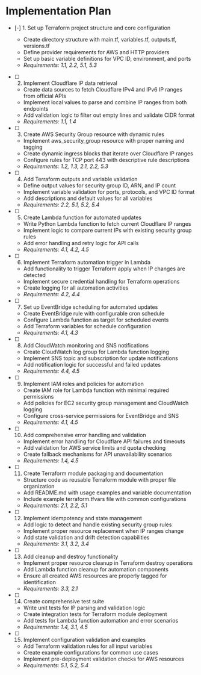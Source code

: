 # Implementation Plan

- [-] 1. Set up Terraform project structure and core configuration

  - Create directory structure with main.tf, variables.tf, outputs.tf, versions.tf
  - Define provider requirements for AWS and HTTP providers
  - Set up basic variable definitions for VPC ID, environment, and ports
  - _Requirements: 1.1, 2.2, 5.1, 5.3_

- [ ] 2. Implement Cloudflare IP data retrieval

  - Create data sources to fetch Cloudflare IPv4 and IPv6 IP ranges from official APIs
  - Implement local values to parse and combine IP ranges from both endpoints
  - Add validation logic to filter out empty lines and validate CIDR format
  - _Requirements: 1.1, 1.4_

- [ ] 3. Create AWS Security Group resource with dynamic rules

  - Implement aws_security_group resource with proper naming and tagging
  - Create dynamic ingress blocks that iterate over Cloudflare IP ranges
  - Configure rules for TCP port 443 with descriptive rule descriptions
  - _Requirements: 1.2, 1.3, 2.1, 2.2, 5.3_

- [ ] 4. Add Terraform outputs and variable validation

  - Define output values for security group ID, ARN, and IP count
  - Implement variable validation for ports, protocols, and VPC ID format
  - Add descriptions and default values for all variables
  - _Requirements: 2.2, 5.1, 5.2, 5.4_

- [ ] 5. Create Lambda function for automated updates

  - Write Python Lambda function to fetch current Cloudflare IP ranges
  - Implement logic to compare current IPs with existing security group rules
  - Add error handling and retry logic for API calls
  - _Requirements: 4.1, 4.2, 4.5_

- [ ] 6. Implement Terraform automation trigger in Lambda

  - Add functionality to trigger Terraform apply when IP changes are detected
  - Implement secure credential handling for Terraform operations
  - Create logging for all automation activities
  - _Requirements: 4.2, 4.4_

- [ ] 7. Set up EventBridge scheduling for automated updates

  - Create EventBridge rule with configurable cron schedule
  - Configure Lambda function as target for scheduled events
  - Add Terraform variables for schedule configuration
  - _Requirements: 4.1, 4.3_

- [ ] 8. Add CloudWatch monitoring and SNS notifications

  - Create CloudWatch log group for Lambda function logging
  - Implement SNS topic and subscription for update notifications
  - Add notification logic for successful and failed updates
  - _Requirements: 4.4, 4.5_

- [ ] 9. Implement IAM roles and policies for automation

  - Create IAM role for Lambda function with minimal required permissions
  - Add policies for EC2 security group management and CloudWatch logging
  - Configure cross-service permissions for EventBridge and SNS
  - _Requirements: 4.1, 4.5_

- [ ] 10. Add comprehensive error handling and validation

  - Implement error handling for Cloudflare API failures and timeouts
  - Add validation for AWS service limits and quota checking
  - Create fallback mechanisms for API unavailability scenarios
  - _Requirements: 1.4, 4.5_

- [ ] 11. Create Terraform module packaging and documentation

  - Structure code as reusable Terraform module with proper file organization
  - Add README.md with usage examples and variable documentation
  - Include example terraform.tfvars file with common configurations
  - _Requirements: 2.1, 2.2, 5.1_

- [ ] 12. Implement idempotency and state management

  - Add logic to detect and handle existing security group rules
  - Implement proper resource replacement when IP ranges change
  - Add state validation and drift detection capabilities
  - _Requirements: 3.1, 3.2, 3.4_

- [ ] 13. Add cleanup and destroy functionality

  - Implement proper resource cleanup in Terraform destroy operations
  - Add Lambda function cleanup for automation components
  - Ensure all created AWS resources are properly tagged for identification
  - _Requirements: 3.3, 2.1_

- [ ] 14. Create comprehensive test suite

  - Write unit tests for IP parsing and validation logic
  - Create integration tests for Terraform module deployment
  - Add tests for Lambda function automation and error scenarios
  - _Requirements: 1.4, 3.1, 4.5_

- [ ] 15. Implement configuration validation and examples
  - Add Terraform validation rules for all input variables
  - Create example configurations for common use cases
  - Implement pre-deployment validation checks for AWS resources
  - _Requirements: 5.1, 5.2, 5.4_
